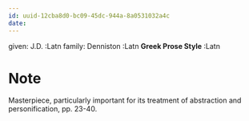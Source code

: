 ```yaml
---
id: uuid-12cba8d0-bc09-45dc-944a-8a0531032a4c
date: 
---
```


given: J.D. :Latn
family: Denniston :Latn
**Greek Prose Style** :Latn
# Note
Masterpiece, particularly important for its treatment of abstraction and personification, pp. 23-40.